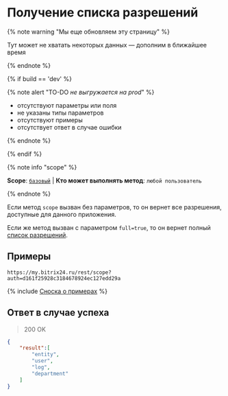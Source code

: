 # Получение списка разрешений

{% note warning "Мы еще обновляем эту страницу" %}

Тут может не хватать некоторых данных — дополним в ближайшее время

{% endnote %}

{% if build == 'dev' %}

{% note alert "TO-DO _не выгружается на prod_" %}

- отсутствуют параметры или поля
- не указаны типы параметров
- отсутствуют примеры
- отсутствует ответ в случае ошибки

{% endnote %}

{% endif %}

{% note info "scope" %}

**Scope**: [`базовый`](../../scopes/permissions.md) | **Кто может выполнять метод**: `любой пользователь`

{% endnote %}

Если метод `scope` вызван без параметров, то он вернет все разрешения, доступные для данного приложения.

Если же метод вызван с параметром `full=true`, то он вернет полный [список разрешений](https://dev.1c-bitrix.ru/learning/course/index.php?COURSE_ID=99&LESSON_ID=2280).

## Примеры

```http
https://my.bitrix24.ru/rest/scope?auth=d161f25928c3184678924ec127edd29a
```

{% include [Сноска о примерах](../../../_includes/examples.md) %}

## Ответ в случае успеха

> 200 OK
```json
{
    "result":[
        "entity",
        "user",
        "log",
        "department"
    ]
}
```
